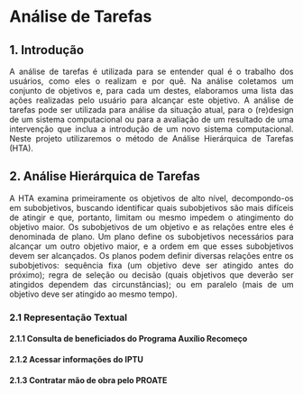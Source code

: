 # Análise de Tarefas

## 1. Introdução
<p align='justify'>
A análise de tarefas é utilizada para se entender qual é o trabalho dos usuários, como eles o realizam e por quê. Na análise coletamos um conjunto de objetivos e, para cada um destes, elaboramos uma lista das ações realizadas pelo usuário para alcançar este objetivo. A análise de tarefas pode ser utilizada para análise da situação atual, para o (re)design de um sistema computacional ou para a avaliação de um resultado de uma intervenção que inclua a introdução de um novo sistema computacional. Neste projeto utilizaremos o método de Análise Hierárquica de Tarefas (HTA).

## 2. Análise Hierárquica de Tarefas
<p align='justify'>
A HTA examina primeiramente os objetivos de alto nível, decompondo-os em subobjetivos, buscando identificar quais subobjetivos são mais difíceis de atingir e que, portanto, limitam ou mesmo impedem o atingimento do objetivo maior. Os subobjetivos de um objetivo e as relações entre eles é denominada de plano. Um plano define os subobjetivos necessários para alcançar um outro objetivo maior, e a ordem em que esses subobjetivos devem ser alcançados. Os planos podem definir diversas relações entre os subobjetivos: sequência fixa (um objetivo deve ser atingido antes do próximo); regra de seleção ou decisão (quais objetivos que deverão ser atingidos dependem das circunstâncias); ou em paralelo (mais de um objetivo deve ser atingido ao mesmo tempo).

### 2.1 Representação Textual

#### 2.1.1 Consulta de beneficiados do Programa Auxílio Recomeço

#### 2.1.2 Acessar informações do IPTU

#### 2.1.3 Contratar mão de obra pelo PROATE

